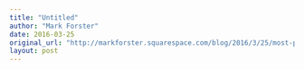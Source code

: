 ```yaml
---
title: "Untitled"
author: "Mark Forster"
date: 2016-03-25
original_url: "http://markforster.squarespace.com/blog/2016/3/25/most-popular-article-this-week.html"
layout: post
---
```

